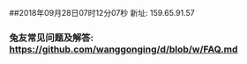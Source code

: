 ##2018年09月28日07时12分07秒 新址: 159.65.91.57
### 兔友常见问题及解答: https://github.com/wanggonging/d/blob/w/FAQ.md
